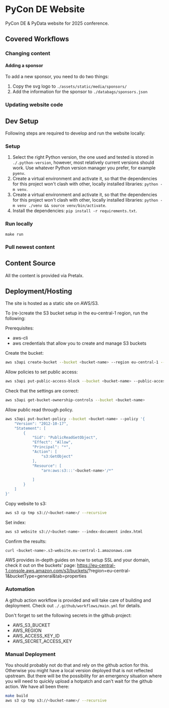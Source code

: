 # PyCon DE Website

PyCon DE &amp; PyData website for 2025 conference.

## Covered Workflows

### Changing content

#### Adding a sponsor

To add a new sponsor, you need to do two things:

1. Copy the svg logo to `./assets/static/media/sponsors/`
2. Add the information for the sponsor to `./databags/sponsors.json`

### Updating website code

## Dev Setup

Following steps are required to develop and run the website locally:

### Setup

1. Select the right Python version, the one used and tested is stored in `./.python-version`, however, most relatively current versions should work. Use whatever Python version manager you prefer, for example `pyenv`.
2. Create a virtual environment and activate it, so that the dependencies for this project won't clash with other, locally installed libraries: `python -m venv`.
3. Create a virtual environment and activate it, so that the dependencies for this project won't clash with other, locally installed libraries: `python -m venv ./venv && source venv/bin/activate`.
4. Install the dependencies: `pip install -r requirements.txt`.

### Run locally

`make run`

### Pull newest content

## Content Source

All the content is provided via Pretalx.

## Deployment/Hosting

The site is hosted as a static site on AWS/S3.

To (re-)create the S3 bucket setup in the eu-central-1 region, run the following:

Prerequisites:
- aws-cli
- aws credentials that allow you to create and manage S3 buckets

Create the bucket:
```bash
aws s3api create-bucket --bucket <bucket-name> --region eu-central-1 --create-bucket-configuration LocationConstraint=eu-central-1
```

Allow policies to set public access:
```bash
aws s3api put-public-access-block --bucket <bucket-name> --public-access-block-configuration "BlockPublicPolicy=false"
```

Check that the settings are correct:
```bash
aws s3api get-bucket-ownership-controls --bucket <bucket-name>
```

Allow public read through policy.
```bash
aws s3api put-bucket-policy --bucket <bucket-name> --policy '{
    "Version": "2012-10-17",
    "Statement": [
        {
            "Sid": "PublicReadGetObject",
            "Effect": "Allow",
            "Principal": "*",
            "Action": [
                "s3:GetObject"
            ],
            "Resource": [
                "arn:aws:s3:::'<bucket-name>'/*"
 
            ]
        }
    ]
}'
```

Copy website to s3:
```bash
aws s3 cp tmp s3://<bucket-name>/ --recursive
```

Set index:
```bash
aws s3 website s3://<bucket-name> --index-document index.html
```

Confirm the results:
```bash
curl <bucket-name>.s3-website.eu-central-1.amazonaws.com
```

AWS provides in-depth guides on how to setup SSL and your domain, check it out on the buckets' page:
https://eu-central-1.console.aws.amazon.com/s3/buckets/<bucket-name>?region=eu-central-1&bucketType=general&tab=properties

### Automation

A github action workflow is provided and will take care of building and deployment. Check out `./.github/workflows/main.yml` for details.

Don't forget to set the following secrets in the github project:

- AWS_S3_BUCKET
- AWS_REGION
- AWS_ACCESS_KEY_ID
- AWS_SECRET_ACCESS_KEY

### Manual Deployment

You should probably not do that and rely on the github action for this. Otherwise you might have a local version deployed that is not reflected upstream.
But there will be the possibility for an emergency situation where you will need to quickly upload a hotpatch and can't wait for the github action. We have all been there:

```bash
make build
aws s3 cp tmp s3://<bucket-name>/ --recursive
```
